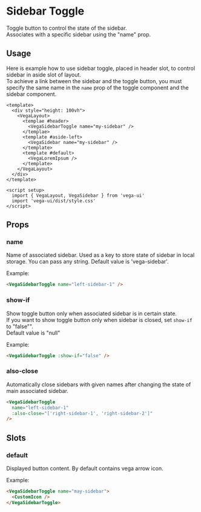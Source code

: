 # Sidebar Toggle
Toggle button to control the state of the sidebar.\
Associates with a specific sidebar using the "name" prop.

## Usage

Here is example how to use sidebar toggle, placed in header slot, to control sidebar in aside slot of layout.\
To achieve a link between the sidebar and the toggle button, you must specify the same name in the `name` prop of the toggle component and the sidebar component.

```html{5,8}
<template>
  <div style="height: 100vh">
    <VegaLayout>
      <templae #header>
        <VegaSidebarToggle name="my-sidebar" />
      </templae>
      <template #aside-left>
        <VegaSidebar name="my-sidebar" />
      </template>
      <template #default>
        <VegaLoremIpsum />
      </template>
    </VegaLayout>
  </div>
</template>

<script setup>
  import { VegaLayout, VegaSidebar } from 'vega-ui'
  import 'vega-ui/dist/style.css'
</script>
```

## Props
### name
Name of associated sidebar. Used as a key to store state of sidebar in local storage. You can pass any string. Default value is 'vega-sidebar'.

Example:
```html
<VegaSidebarToggle name="left-sidebar-1" />
```

### show-if
Show toggle button only when associated sidebar is in certain state.\
If you want to show toggle button only when sidebar is closed, set `show-if` to "false"".\
Default value is "null"

Example:
```html
<VegaSidebarToggle :show-if="false" />
```

### also-close
Automatically close sidebars with given names after changing  the state of main associated sidebar.
```html
<VegaSidebarToggle
  name="left-sidebar-1"
  :also-close="['right-sidebar-1', 'right-sidebar-2']"
/>
```

## Slots

### default
Displayed button content. By default contains vega arrow icon.

Example:
```html
<VegaSidebarToggle name="may-sidebar">
  <CustomIcon />
</VegaSidebarToggle>
```